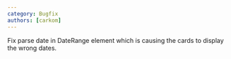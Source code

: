 ```yaml
---
category: Bugfix
authors: [carkom]
---
```


Fix parse date in DateRange element which is causing the cards to display the wrong dates.
